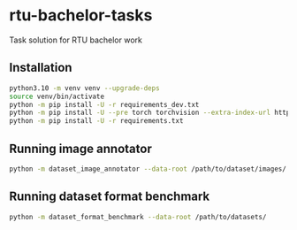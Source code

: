 # rtu-bachelor-tasks
Task solution for RTU bachelor work

## Installation

```bash
python3.10 -m venv venv --upgrade-deps
source venv/bin/activate
python -m pip install -U -r requirements_dev.txt
python -m pip install -U --pre torch torchvision --extra-index-url https://download.pytorch.org/whl/nightly/cu117
python -m pip install -U -r requirements.txt
```

## Running image annotator
```bash
python -m dataset_image_annotator --data-root /path/to/dataset/images/
```

## Running dataset format benchmark
```bash
python -m dataset_format_benchmark --data-root /path/to/datasets/
```
